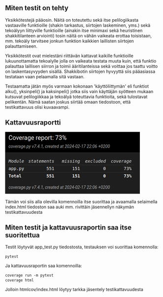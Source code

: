 ## Miten testit on tehty
Yksikkötestejä pääosin. Näitä on toteutettu sekä itse pelilogiikasta vastaaville funktioille (shakin tarkastus, siirtojen laskeminen, yms.) sekä tekoälyyn liittyville funktioille (ainakin itse minimaxi sekä heuristinen shakkitilanteen arviointi) tosin näitä on vähän vaikeata erottaa toisistaan, mm. tekoäly tarvitsee jonkun funktion kaikkien laillisten siirtojen palauttamiseen. 

Yksikkötestit ovat mielestäni riittävän kattavat kaikille funktioille lukuunottamatta tekoalylle jolla on vaikeata testata muuta kuin, että funktio palauttaa laillisen siirron ja toimii ääritilanteissa sekä voittaa jos taattu voitto on laskentasyvyyden sisällä. Shakkibotin siirtojen hyvyyttä siis pääasiassa testataan vaan pelaamalla sitä vastaan. 

Testaamatta jätän myös varmaan kokonaan 'käyttöliittymän' eli funktiot alku(), yksinpeli() ja kaksinpeli() jotka siis vain käyttäjän syötteen mukaan kutsuvat pelilogiikkaa ja tekoälyä toteuttavia funktioita, sekä tulostavat pelikentän. Nämä saatan joskus siirtää omaan tiedostoon, että testikattavuus olisi kuvaavampi.
## Kattavuusraportti
![Kattavuusraportti!](./Screenshot%20from%202024-02-17%2022-08-01.png)

Tämän voi siis alla olevilla komennoilla itse suorittaa ja avaamalla selaimella index.html tiedoston saa auki mm. rivittäin jäsennellyn näkymän testikattavuudesta
## Miten testit ja kattavuusraportin saa itse suoritettua
Testit löytyvät app_test.py tiedostosta, testauksen voi suorittaa komennolla:

	pytest

Ja kattavuusraportin saa komennoilla:

	coverage run -m pytest
 	coverage html

Jolloin htmlcov/index.html löytyy tarkka jäsentely testikattavuudesta
